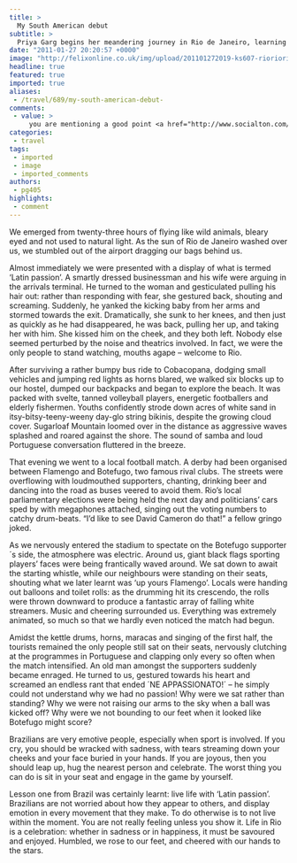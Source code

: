 ```yaml
---
title: >
  My South American debut
subtitle: >
  Priya Garg begins her meandering journey in Rio de Janeiro, learning the importance of soccer and discovering how to embrace Latin passion
date: "2011-01-27 20:20:57 +0000"
image: "http://felixonline.co.uk/img/upload/201101272019-ks607-rioriori.jpg"
headline: true
featured: true
imported: true
aliases:
 - /travel/689/my-south-american-debut-
comments:
 - value: >
     you are mentioning a good point <a href="http://www.socialton.com/facebook-applications.html" title="Facebook Application Development"><strong>Facebook Application Development</strong></a> is definitely required for social media experience.,Look at this - don't is skilful <a href="http://jfgih.co.cc/">site</a>? I yon so. <br>hdt6dsj
categories:
 - travel
tags:
 - imported
 - image
 - imported_comments
authors:
 - pg405
highlights:
 - comment
---
```


We emerged from twenty-three hours of flying like wild animals, bleary eyed and not used to natural light. As the sun of Rio de Janeiro washed over us, we stumbled out of the airport dragging our bags behind us.

Almost immediately we were presented with a display of what is termed ‘Latin passion’. A smartly dressed businessman and his wife were arguing in the arrivals terminal. He turned to the woman and gesticulated pulling his hair out: rather than responding with fear, she gestured back, shouting and screaming. Suddenly, he yanked the kicking baby from her arms and stormed towards the exit. Dramatically, she sunk to her knees, and then just as quickly as he had disappeared, he was back, pulling her up, and taking her with him. She kissed him on the cheek, and they both left. Nobody else seemed perturbed by the noise and theatrics involved. In fact, we were the only people to stand watching, mouths agape – welcome to Rio.

After surviving a rather bumpy bus ride to Cobacopana, dodging small vehicles and jumping red lights as horns blared, we walked six blocks up to our hostel, dumped our backpacks and began to explore the beach. It was packed with svelte, tanned volleyball players, energetic footballers and elderly fishermen. Youths confidently strode down acres of white sand in itsy-bitsy-teeny-weeny day-glo string bikinis, despite the growing cloud cover. Sugarloaf Mountain loomed over in the distance as aggressive waves splashed and roared against the shore. The sound of samba and loud Portuguese conversation fluttered in the breeze.

That evening we went to a local football match. A derby had been organised between Flamengo and Botefugo, two famous rival clubs. The streets were overflowing with loudmouthed supporters, chanting, drinking beer and dancing into the road as buses veered to avoid them. Rio’s local parliamentary elections were being held the next day and politicians’ cars sped by with megaphones attached, singing out the voting numbers to catchy drum-beats. “I’d like to see David Cameron do that!” a fellow gringo joked.

As we nervously entered the stadium to spectate on the Botefugo supporter´s side, the atmosphere was electric. Around us, giant black flags sporting players’ faces were being frantically waved around. We sat down to await the starting whistle, while our neighbours were standing on their seats, shouting what we later learnt was ‘up yours Flamengo’. Locals were handing out balloons and toilet rolls: as the drumming hit its crescendo, the rolls were thrown downward to produce a fantastic array of falling white streamers. Music and cheering surrounded us. Everything was extremely animated, so much so that we hardly even noticed the match had begun.

Amidst the kettle drums, horns, maracas and singing of the first half, the tourists remained the only people still sat on their seats, nervously clutching at the programmes in Portuguese and clapping only every so often when the match intensified. An old man amongst the supporters suddenly became enraged. He turned to us, gestured towards his heart and screamed an endless rant that ended ´NE APPASSIONATO!´ – he simply could not understand why we had no passion! Why were we sat rather than standing? Why we were not raising our arms to the sky when a ball was kicked off? Why were we not bounding to our feet when it looked like Botefugo might score?

Brazilians are very emotive people, especially when sport is involved. If you cry, you should be wracked with sadness, with tears streaming down your cheeks and your face buried in your hands. If you are joyous, then you should leap up, hug the nearest person and celebrate. The worst thing you can do is sit in your seat and engage in the game by yourself.

Lesson one from Brazil was certainly learnt: live life with ‘Latin passion’. Brazilians are not worried about how they appear to others, and display emotion in every movement that they make. To do otherwise is to not live within the moment. You are not really feeling unless you show it. Life in Rio is a celebration: whether in sadness or in happiness, it must be savoured and enjoyed. Humbled, we rose to our feet, and cheered with our hands to the stars.
